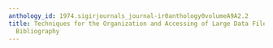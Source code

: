 ```yaml
---
anthology_id: 1974.sigirjournals_journal-ir0anthology0volumeA9A2.2
title: Techniques for the Organization and Accessing of Large Data Files - An Annotated
  Bibliography
---
```

